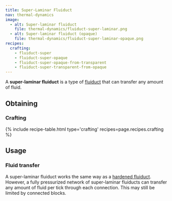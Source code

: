 ```yaml
---
title: Super-Laminar Fluiduct
nav: thermal-dynamics
image:
  - alt: Super-laminar fluiduct
    file: thermal-dynamics/fluiduct-super-laminar.png
  - alt: Super-laminar fluiduct (opaque)
    file: thermal-dynamics/fluiduct-super-laminar-opaque.png
recipes:
  crafting:
    - fluiduct-super
    - fluiduct-super-opaque
    - fluiduct-super-opaque-from-transparent
    - fluiduct-super-transparent-from-opaque
---
```


A **super-laminar fluiduct** is a type of [fluiduct](/docs/fluiduct/) that can
transfer any amount of fluid.


Obtaining
---------

### Crafting
{% include recipe-table.html type='crafting' recipes=page.recipes.crafting %}


Usage
-----

### Fluid transfer
A super-laminar fluiduct works the same way as a [hardened
fluiduct](/docs/hardened-fluiduct/). However, a fully pressurized network of
super-laminar fluiducts can transfer any amount of fluid per tick through each
connection. This may still be limited by connected blocks.
